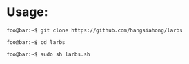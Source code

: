 # Usage:

```console
foo@bar:~$ git clone https://github.com/hangsiahong/larbs

```

```console
foo@bar:~$ cd larbs

```

```console
foo@bar:~$ sudo sh larbs.sh

```


